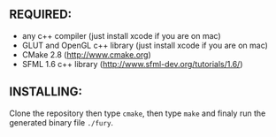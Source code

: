 REQUIRED:
---------
* any c++ compiler (just install xcode if you are on mac)
* GLUT and OpenGL c++ library (just install xcode if you are on mac)
* CMake 2.8 (http://www.cmake.org)
* SFML 1.6 c++ library (http://www.sfml-dev.org/tutorials/1.6/)

INSTALLING:
-----------
Clone the repository then type `cmake`, then type `make` and finaly run the generated binary file `./fury`.
